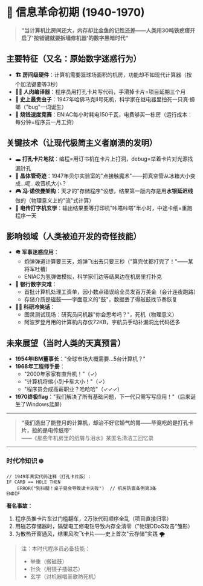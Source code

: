 # 💾 信息革命初期 (1940-1970)

> **"当计算机比房间还大，内存却比金鱼的记性还差——人类用30吨铁疙瘩开启了'按错键就要拆墙修机器'的数字黑暗时代"**  

## 主要特征（又名：原始数字迷惑行为）

- **🏗️ 房间级硬件**：计算机需要篮球场面积的机房，功能却不如现代计算器（按个加法键要等3秒）  
- **👩‍💻 人肉编译器**：程序员用打孔卡片写代码，手滑掉卡片=项目延期三个月  
- **🐞 史上最贵虫子**：1947年哈佛马克II号死机，科学家在继电器里拍死一只真·蟑螂（"bug"一词诞生）  
- **💸 烧钱速度竞赛**：ENIAC每小时耗电150千瓦，电费够买一栋房（运行成本：每分钟=程序员一月工资）  

## 关键技术（让现代极简主义者崩溃的发明）

- **🕳️ 打孔卡片地狱**：编程=用订书机在卡片上打洞，debug=举着卡片对光源找漏针孔  
- **🧩 晶体管奇迹**：1947年贝尔实验室的"点接触魔术"——把真空管从冰箱大小变成...呃...收音机大小？  
- **🎮 冯·诺依曼架构**：天才的"存储程序"设想，结果第一版内存是用**水银延迟线**做的（物理意义上的"流"式计算）  
- **📠 电传打字机玄学**：输出结果要等打印机"咔嗒咔嗒"半小时，中途卡纸=重跑程序一天  

## 影响领域（人类被迫开发的奇怪技能）

- **🪖 军事迷惑应用**：  
  - 炮弹弹道计算要三天，炮弹飞出去只要三秒（"算完仗都打完了！"——某将军吐槽）  
  - ENIAC为氢弹做模拟，科学家们边等结果边在机房里打扑克  
- **🏦 银行数字灾难**：  
  - 首批计算机处理工资单，因小数点错误给全员发百万美金（会计连夜跑路）  
  - 存储介质是磁鼓——字面意义的"鼓"，数据丢了得敲鼓找节奏恢复  
- **👨‍🔬 科研冷笑话**：  
  - 图灵测试现场：研究员问机器"你会思考吗？"，死机（物理意义）  
  - 阿波罗登月用的计算机内存仅72KB，宇航员手动补漏洞比代码还多  

## 未来展望（当时人类的天真预言）

- **1954年IBM董事长**："全球市场大概需要...5台计算机？"  
- **1968年工程师手册**：  
  - "2000年家家有直升机！"（✓）  
  - "计算机将缩小到卡车大小！"（✓）  
  - "程序员会成高薪职业？哈哈哈"（✓✓✓）  
- **1970终极flag**："我们解决了所有基础问题，下一代只需写写应用！"（后来诞生了Windows蓝屏）  

---

> **"我们造出了能登月的计算机，却治不好它娇气的胃——毕竟吃的是打孔卡片，拉的是电传纸带"**  
> ——《那些年机房里的纸屑与泪水》某匿名清洁工回忆录  

---

### 时代冷知识 ❄️  

```text
// 1949年真实代码注释（打孔卡片版）:
IF CARD == HOLE THEN  
    ERROR("别抖腿！桌子晃会导致读卡失败")  // 机房防震条例第3条  
ENDIF  
```

**著名事故**：  

1. 程序员推卡片车过门槛翻车，2万张代码顺序全乱（项目直接归零）  
2. 用磁芯存储器时，隔壁电工修电钻导致内存全清零（"物理DDoS攻击"雏形）  
3. 为散热开窗通风，结果风吹飞卡片——史上首次"云存储"实践 🌪️  

> 注：本时代程序员必备技能：  
>
> - 举重（搬磁鼓）  
> - 针灸（用镊子插磁芯）  
> - 玄学（对机器唱圣歌防死机）
